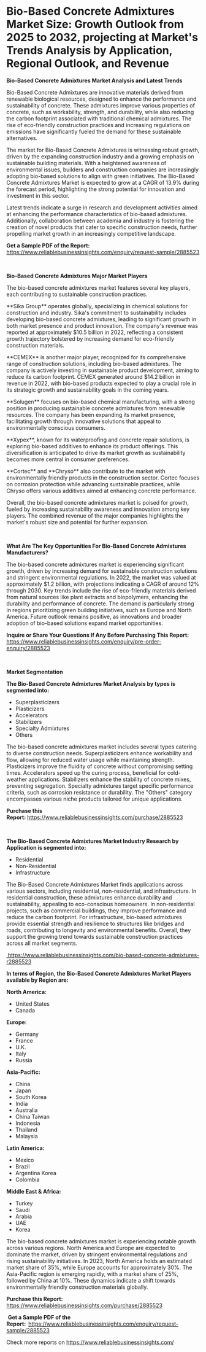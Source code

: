 <p><h1>Bio-Based Concrete Admixtures Market Size: Growth Outlook from 2025 to 2032, projecting at Market's Trends Analysis by Application, Regional Outlook, and Revenue</h1></p><p><strong>Bio-Based Concrete Admixtures Market Analysis and Latest Trends</strong></p>
<p><p>Bio-Based Concrete Admixtures are innovative materials derived from renewable biological resources, designed to enhance the performance and sustainability of concrete. These admixtures improve various properties of concrete, such as workability, strength, and durability, while also reducing the carbon footprint associated with traditional chemical admixtures. The rise of eco-friendly construction practices and increasing regulations on emissions have significantly fueled the demand for these sustainable alternatives.</p><p>The market for Bio-Based Concrete Admixtures is witnessing robust growth, driven by the expanding construction industry and a growing emphasis on sustainable building materials. With a heightened awareness of environmental issues, builders and construction companies are increasingly adopting bio-based solutions to align with green initiatives. The Bio-Based Concrete Admixtures Market is expected to grow at a CAGR of 13.9% during the forecast period, highlighting the strong potential for innovation and investment in this sector.</p><p>Latest trends indicate a surge in research and development activities aimed at enhancing the performance characteristics of bio-based admixtures. Additionally, collaboration between academia and industry is fostering the creation of novel products that cater to specific construction needs, further propelling market growth in an increasingly competitive landscape.</p></p>
<p><strong>Get a Sample PDF of the Report:&nbsp;</strong> <a href="https://www.reliablebusinessinsights.com/enquiry/request-sample/2885523?utm_campaign=2313&utm_medium=2&utm_source=Github&utm_content=ia&utm_term=13032025&utm_id=bio-based-concrete-admixtures">https://www.reliablebusinessinsights.com/enquiry/request-sample/2885523</a></p>
<p>&nbsp;</p>
<p><strong>Bio-Based Concrete Admixtures Major Market Players</strong></p>
<p><p>The bio-based concrete admixtures market features several key players, each contributing to sustainable construction practices. </p><p>**Sika Group** operates globally, specializing in chemical solutions for construction and industry. Sika's commitment to sustainability includes developing bio-based concrete admixtures, leading to significant growth in both market presence and product innovation. The company's revenue was reported at approximately $10.5 billion in 2022, reflecting a consistent growth trajectory bolstered by increasing demand for eco-friendly construction materials.</p><p>**CEMEX** is another major player, recognized for its comprehensive range of construction solutions, including bio-based admixtures. The company is actively investing in sustainable product development, aiming to reduce its carbon footprint. CEMEX generated around $14.2 billion in revenue in 2022, with bio-based products expected to play a crucial role in its strategic growth and sustainability goals in the coming years.</p><p>**Solugen** focuses on bio-based chemical manufacturing, with a strong position in producing sustainable concrete admixtures from renewable resources. The company has been expanding its market presence, facilitating growth through innovative solutions that appeal to environmentally conscious consumers. </p><p>**Xypex**, known for its waterproofing and concrete repair solutions, is exploring bio-based additives to enhance its product offerings. This diversification is anticipated to drive its market growth as sustainability becomes more central in consumer preferences.</p><p>**Cortec** and **Chryso** also contribute to the market with environmentally friendly products in the construction sector. Cortec focuses on corrosion protection while advancing sustainable practices, while Chryso offers various additives aimed at enhancing concrete performance.</p><p>Overall, the bio-based concrete admixtures market is poised for growth, fueled by increasing sustainability awareness and innovation among key players. The combined revenue of the major companies highlights the market's robust size and potential for further expansion.</p></p>
<p>&nbsp;</p>
<p><strong>What Are The Key Opportunities For Bio-Based Concrete Admixtures Manufacturers?</strong></p>
<p><p>The bio-based concrete admixtures market is experiencing significant growth, driven by increasing demand for sustainable construction solutions and stringent environmental regulations. In 2022, the market was valued at approximately $1.2 billion, with projections indicating a CAGR of around 12% through 2030. Key trends include the rise of eco-friendly materials derived from natural sources like plant extracts and biopolymers, enhancing the durability and performance of concrete. The demand is particularly strong in regions prioritizing green building initiatives, such as Europe and North America. Future outlook remains positive, as innovations and broader adoption of bio-based solutions expand market opportunities.</p></p>
<p><strong>Inquire or Share Your Questions If Any Before Purchasing This Report:</strong> <a href="https://www.reliablebusinessinsights.com/enquiry/pre-order-enquiry/2885523?utm_campaign=2313&utm_medium=2&utm_source=Github&utm_content=ia&utm_term=13032025&utm_id=bio-based-concrete-admixtures">https://www.reliablebusinessinsights.com/enquiry/pre-order-enquiry/2885523</a></p>
<p>&nbsp;</p>
<p><strong>Market Segmentation</strong></p>
<p><strong>The Bio-Based Concrete Admixtures Market Analysis by types is segmented into:</strong></p>
<p><ul><li>Superplasticizers</li><li>Plasticizers</li><li>Accelerators</li><li>Stabilizers</li><li>Specialty Admixtures</li><li>Others</li></ul></p>
<p><p>The bio-based concrete admixtures market includes several types catering to diverse construction needs. Superplasticizers enhance workability and flow, allowing for reduced water usage while maintaining strength. Plasticizers improve the fluidity of concrete without compromising setting times. Accelerators speed up the curing process, beneficial for cold-weather applications. Stabilizers enhance the stability of concrete mixes, preventing segregation. Specialty admixtures target specific performance criteria, such as corrosion resistance or durability. The "Others" category encompasses various niche products tailored for unique applications.</p></p>
<p><strong>Purchase this Report:&nbsp;</strong><a href="https://www.reliablebusinessinsights.com/purchase/2885523?utm_campaign=2313&utm_medium=2&utm_source=Github&utm_content=ia&utm_term=13032025&utm_id=bio-based-concrete-admixtures">https://www.reliablebusinessinsights.com/purchase/2885523</a></p>
<p>&nbsp;</p>
<p><strong>The Bio-Based Concrete Admixtures Market Industry Research by Application is segmented into:</strong></p>
<p><ul><li>Residential</li><li>Non-Residential</li><li>Infrastructure</li></ul></p>
<p><p>The Bio-Based Concrete Admixtures Market finds applications across various sectors, including residential, non-residential, and infrastructure. In residential construction, these admixtures enhance durability and sustainability, appealing to eco-conscious homeowners. In non-residential projects, such as commercial buildings, they improve performance and reduce the carbon footprint. For infrastructure, bio-based admixtures provide essential strength and resilience to structures like bridges and roads, contributing to longevity and environmental benefits. Overall, they support the growing trend towards sustainable construction practices across all market segments.</p></p>
<p><a href="https://www.reliablebusinessinsights.com/bio-based-concrete-admixtures-r2885523?utm_campaign=2313&utm_medium=2&utm_source=Github&utm_content=ia&utm_term=13032025&utm_id=bio-based-concrete-admixtures">&nbsp;https://www.reliablebusinessinsights.com/bio-based-concrete-admixtures-r2885523</a></p>
<p><strong>In terms of Region, the Bio-Based Concrete Admixtures Market Players available by Region are:</strong></p>
<p>
    <p> <strong> North America: </strong>
        <ul>
            <li>United States</li>
            <li>Canada</li>
        </ul>
        </p> 
    <p> <strong> Europe: </strong>
        <ul>
            <li>Germany</li>
            <li>France</li>
            <li>U.K.</li>
            <li>Italy</li>
            <li>Russia</li>
        </ul>
        </p> 
    <p> <strong> Asia-Pacific: </strong>
        <ul>
            <li>China</li>
            <li>Japan</li>
            <li>South Korea</li>
            <li>India</li>
            <li>Australia</li>
            <li>China Taiwan</li>
            <li>Indonesia</li>
            <li>Thailand</li>
            <li>Malaysia</li>
        </ul>
        </p> 
    <p> <strong> Latin America: </strong>
        <ul>
            <li>Mexico</li>
            <li>Brazil</li>
            <li>Argentina Korea</li>
            <li>Colombia</li>
        </ul>
        </p> 
    <p> <strong> Middle East & Africa: </strong>
        <ul>
            <li>Turkey</li>
            <li>Saudi</li>
            <li>Arabia</li>
            <li>UAE</li>
            <li>Korea</li>
        </ul>
    </p>
    </p>
<p><p>The bio-based concrete admixtures market is experiencing notable growth across various regions. North America and Europe are expected to dominate the market, driven by stringent environmental regulations and rising sustainability initiatives. In 2023, North America holds an estimated market share of 35%, while Europe accounts for approximately 30%. The Asia-Pacific region is emerging rapidly, with a market share of 25%, followed by China at 10%. These dynamics indicate a shift towards environmentally friendly construction materials globally.</p></p>
<p><strong>Purchase this Report: </strong><a href="https://www.reliablebusinessinsights.com/purchase/2885523?utm_campaign=2313&utm_medium=2&utm_source=Github&utm_content=ia&utm_term=13032025&utm_id=bio-based-concrete-admixtures">https://www.reliablebusinessinsights.com/purchase/2885523</a></p>
<p>&nbsp;<strong>Get a Sample PDF of the Report:&nbsp;&nbsp;</strong><a href="https://www.reliablebusinessinsights.com/enquiry/request-sample/2885523?utm_campaign=2313&utm_medium=2&utm_source=Github&utm_content=ia&utm_term=13032025&utm_id=bio-based-concrete-admixtures">https://www.reliablebusinessinsights.com/enquiry/request-sample/2885523</a></p>
<p><strong></strong></p>
<p>Check more reports on <a href="https://www.reliablebusinessinsights.com/?utm_campaign=2313&utm_medium=2&utm_source=Github&utm_content=ia&utm_term=13032025&utm_id=bio-based-concrete-admixtures">https://www.reliablebusinessinsights.com/</a></p>